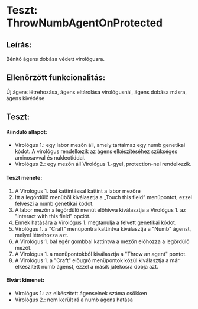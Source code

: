 # Teszt:  ThrowNumbAgentOnProtected

## Leírás:
Bénító ágens dobása védett virológusra.

## Ellenőrzött funkcionalitás:
Új ágens létrehozása, ágens
eltárolása virológusnál, ágens dobása másra, ágens kivédése

## Teszt:

#### Kiinduló állapot:
- Virológus 1.: egy labor mezőn áll, amely tartalmaz egy numb genetikai kódot. A virológus rendelkezik az ágens elkészítéséhez szükséges aminosavval és nukleotiddal.
- Virológus 2.: egy mezőn áll Virológus 1.-gyel, protection-nel rendelkezik.

#### Teszt menete:
1. A Virológus 1. bal kattintással kattint a labor mezőre
2. Itt a legördülő menüből kiválasztja a „Touch this field” menüpontot, ezzel felveszi a numb genetikai kódot.
3. A labor mezőn a legördülő menüt előhívva kiválasztja a Virológus 1. az "Interact with this field" opciót.
4. Ennek hatására a Virológus 1. megtanulja a felvett genetikai kódot.
5. Virológus 1. a "Craft" menüpontra kattintva kiválasztja a "Numb" ágenst, melyel létrehozza azt.
6. A Virológus 1. bal egér gombbal kattintva a mezőn előhozza a legördülő mezőt.
7. A Virológus 1. a menüpontokból kiválasztja a "Throw an agent" pontot.
8. A Virológus 1. a "Craft" előugró menüpontok közül kiválasztja a már elkészített numb ágenst, ezzel a másik játékosra dobja azt.

#### Elvárt kimenet:
- Virológus 1.: az elkészített ágenseinek száma csökken
- Virológus 2.: nem került rá a numb ágens hatása